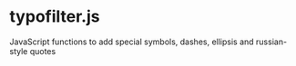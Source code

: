 # typofilter.js
JavaScript functions to add special symbols, dashes, ellipsis and russian-style quotes
